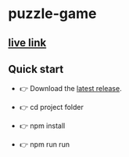 # puzzle-game

## [live link](https://dist-mynxxqpkem.now.sh/)

## Quick start

- 👉 Download the [latest release](https://github.com/khyrulAlam/puzzle-game-javascript/archive/master.zip).

- 👉 cd project folder

- 👉 npm install

- 👉 npm run run
